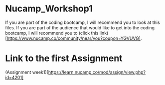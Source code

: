 # Nucamp_Workshop1

If you are part of the coding bootcamp, I will recommend you to look at this files. If you are part of the audience that would like to get into the coding bootcamp, I will recommend you to (click this link)[https://www.nucamp.co/community/near/you?coupon=YGVUVG].

# Link to the first Assignment

(Assignment week1)[https://learn.nucamp.co/mod/assign/view.php?id=4201]
